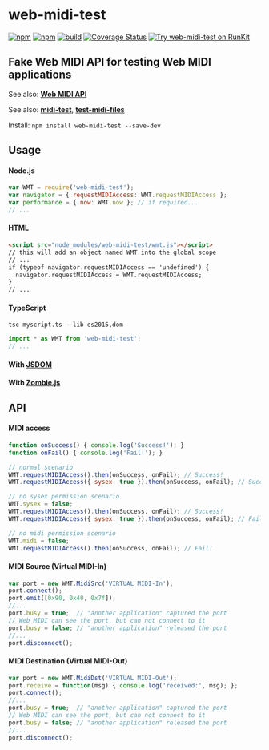 # web-midi-test

[![npm](https://img.shields.io/npm/v/web-midi-test.svg)](https://www.npmjs.com/package/web-midi-test)
[![npm](https://img.shields.io/npm/dt/web-midi-test.svg)](https://www.npmjs.com/package/web-midi-test)
[![build](https://github.com/jazz-soft/web-midi-test/actions/workflows/build.yml/badge.svg)](https://github.com/jazz-soft/web-midi-test/actions)
[![Coverage Status](https://coveralls.io/repos/github/jazz-soft/web-midi-test/badge.svg?branch=master)](https://coveralls.io/github/jazz-soft/web-midi-test?branch=master)
[![Try web-midi-test on RunKit](https://badge.runkitcdn.com/web-midi-test.svg)](https://npm.runkit.com/web-midi-test)

## Fake Web MIDI API for testing Web MIDI applications

See also: [**Web MIDI API**](https://webaudio.github.io/web-midi-api/)

See also: [**midi-test**](https://github.com/jazz-soft/midi-test), [**test-midi-files**](https://github.com/jazz-soft/test-midi-files)

Install: `npm install web-midi-test --save-dev`

## Usage
#### Node.js

```js
var WMT = require('web-midi-test');
var navigator = { requestMIDIAccess: WMT.requestMIDIAccess };
var performance = { now: WMT.now }; // if required...
// ...
```

#### HTML

```html
<script src="node_modules/web-midi-test/wmt.js"></script>
// this will add an object named WMT into the global scope
// ...
if (typeof navigator.requestMIDIAccess == 'undefined') {
  navigator.requestMIDIAccess = WMT.requestMIDIAccess;
}
// ...
```

#### TypeScript
`tsc myscript.ts --lib es2015,dom`

```ts
import * as WMT from 'web-midi-test';
// ...
```

#### With [JSDOM](https://github.com/jazz-soft/web-midi-test/tree/master/demo-jsdom)  
#### With [Zombie.js](https://github.com/jazz-soft/web-midi-test/tree/master/demo-zombie)

## API
#### MIDI access

```js
function onSuccess() { console.log('Success!'); }
function onFail() { console.log('Fail!'); }

// normal scenario
WMT.requestMIDIAccess().then(onSuccess, onFail); // Success!
WMT.requestMIDIAccess({ sysex: true }).then(onSuccess, onFail); // Success!

// no sysex permission scenario
WMT.sysex = false;
WMT.requestMIDIAccess().then(onSuccess, onFail); // Success!
WMT.requestMIDIAccess({ sysex: true }).then(onSuccess, onFail); // Fail!

// no midi permission scenario
WMT.midi = false;
WMT.requestMIDIAccess().then(onSuccess, onFail); // Fail!
```

#### MIDI Source (Virtual MIDI-In)

```js
var port = new WMT.MidiSrc('VIRTUAL MIDI-In');
port.connect();
port.emit([0x90, 0x40, 0x7f]);
//...
port.busy = true;  // "another application" captured the port
// Web MIDI can see the port, but can not connect to it
port.busy = false; // "another application" released the port
//...
port.disconnect();
```

#### MIDI Destination (Virtual MIDI-Out)

```js
var port = new WMT.MidiDst('VIRTUAL MIDI-Out');
port.receive = function(msg) { console.log('received:', msg); };
port.connect();
//...
port.busy = true;  // "another application" captured the port
// Web MIDI can see the port, but can not connect to it
port.busy = false; // "another application" released the port
//...
port.disconnect();
```
